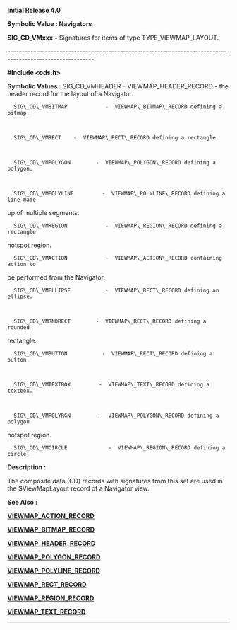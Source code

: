 




<!--
 /\* Font Definitions \*/
 @font-face
 {font-family:Helv;
 panose-1:2 11 6 4 2 2 2 3 2 4;}
@font-face
 {font-family:"Cambria Math";
 panose-1:2 4 5 3 5 4 6 3 2 4;}
 /\* Style Definitions \*/
 p.MsoNormal, li.MsoNormal, div.MsoNormal
 {margin-top:0cm;
 margin-right:0cm;
 margin-bottom:8.0pt;
 margin-left:0cm;
 line-height:107%;
 font-size:11.0pt;
 font-family:"Calibri",sans-serif;}
.MsoChpDefault
 {font-size:11.0pt;}
.MsoPapDefault
 {margin-bottom:8.0pt;
 line-height:107%;}
 /\* Page Definitions \*/
 @page WordSection1
 {size:612.0pt 792.0pt;
 margin:72.0pt 72.0pt 72.0pt 72.0pt;}
div.WordSection1
 {page:WordSection1;}
-->




**Initial Release 4.0**



**Symbolic Value : Navigators**



**SIG\_CD\_VMxxx** **-** Signatures
for items of type TYPE\_VIEWMAP\_LAYOUT.


**----------------------------------------------------------------------------------------------------------**



**#include <ods.h>**


 **Symbolic Values :**      SIG\_CD\_VMHEADER           -  VIEWMAP\_HEADER\_RECORD - the
header record for the layout of a Navigator.  

  

      SIG\_CD\_VMBITMAP            -  VIEWMAP\_BITMAP\_RECORD defining a bitmap.  

  

      SIG\_CD\_VMRECT    -  VIEWMAP\_RECT\_RECORD defining a rectangle.  

  

      SIG\_CD\_VMPOLYGON        -  VIEWMAP\_POLYGON\_RECORD defining a polygon.  

  

      SIG\_CD\_VMPOLYLINE         -  VIEWMAP\_POLYLINE\_RECORD defining a line made
up of multiple segments.  

  

      SIG\_CD\_VMREGION            -  VIEWMAP\_REGION\_RECORD defining a rectangle
hotspot region.  

  

      SIG\_CD\_VMACTION            -  VIEWMAP\_ACTION\_RECORD containing action to
be performed from the Navigator.  

  

      SIG\_CD\_VMELLIPSE           -  VIEWMAP\_RECT\_RECORD defining an ellipse.  

  

      SIG\_CD\_VMRNDRECT        -  VIEWMAP\_RECT\_RECORD defining a rounded
rectangle.  

  

      SIG\_CD\_VMBUTTON           -  VIEWMAP\_RECT\_RECORD defining a button.  

  

      SIG\_CD\_VMTEXTBOX         -  VIEWMAP\_TEXT\_RECORD defining a textbox.  

  

      SIG\_CD\_VMPOLYRGN         -  VIEWMAP\_POLYGON\_RECORD defining a polygon
hotspot region.  

  

      SIG\_CD\_VMCIRCLE             -  VIEWMAP\_REGION\_RECORD defining a circle.  

  




**Description :**



The
composite data (CD) records with signatures from this set are used in the
$ViewMapLayout record of a Navigator view.


 **See Also :**


**[VIEWMAP\_ACTION\_RECORD](VIEWMAP_ACTION_RECORD.md)**


**[VIEWMAP\_BITMAP\_RECORD](VIEWMAP_BITMAP_RECORD.md)**


**[VIEWMAP\_HEADER\_RECORD](VIEWMAP_HEADER_RECORD.md)**


**[VIEWMAP\_POLYGON\_RECORD](VIEWMAP_POLYGON_RECORD.md)**


**[VIEWMAP\_POLYLINE\_RECORD](VIEWMAP_POLYLINE_RECORD.md)**


**[VIEWMAP\_RECT\_RECORD](VIEWMAP_RECT_RECORD.md)**


**[VIEWMAP\_REGION\_RECORD](VIEWMAP_REGION_RECORD.md)**


**[VIEWMAP\_TEXT\_RECORD](VIEWMAP_TEXT_RECORD.md)**



----------------------------------------------------------------------------------------------------------


 





